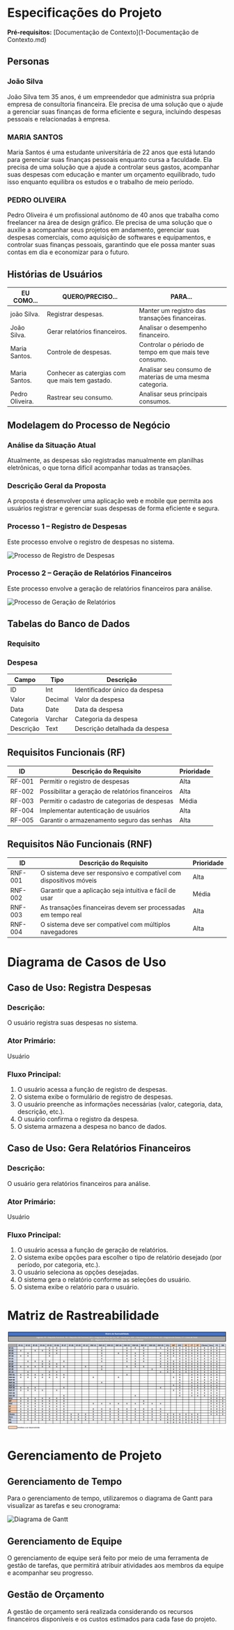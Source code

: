 # Especificações do Projeto

**Pré-requisitos:** [Documentação de Contexto](1-Documentação de Contexto.md)

## Personas

### João Silva

João Silva tem 35 anos, é um empreendedor que administra sua própria empresa de consultoria financeira. Ele precisa de uma solução que o ajude a gerenciar suas finanças de forma eficiente e segura, incluindo despesas pessoais e relacionadas à empresa.

### MARIA SANTOS 
Maria Santos é uma estudante universitária de 22 anos que está lutando para gerenciar suas finanças pessoais enquanto cursa a faculdade. Ela precisa de uma solução que a ajude a controlar seus gastos, acompanhar suas despesas com educação e manter um orçamento equilibrado, tudo isso enquanto equilibra os estudos e o trabalho de meio período.

### PEDRO OLIVEIRA 
Pedro Oliveira é um profissional autônomo de 40 anos que trabalha como freelancer na área de design gráfico. Ele precisa de uma solução que o auxilie a acompanhar seus projetos em andamento, gerenciar suas despesas comerciais, como aquisição de softwares e equipamentos, e controlar suas finanças pessoais, garantindo que ele possa manter suas contas em dia e economizar para o futuro.
## Histórias de Usuários

| EU COMO... | QUERO/PRECISO... | PARA... |
|------------|-------------------|---------|
| joão Silva. | Registrar despesas. | Manter um registro das transações financeiras. |
| João Silva. | Gerar relatórios financeiros. | Analisar o desempenho financeiro.  |
| Maria Santos. | Controle de despesas. | Controlar o périodo de tempo em que mais teve consumo.|
| Maria Santos. | Conhecer as catergias com que mais tem gastado. | Analisar seu consumo de materias de uma mesma categoria. |
| Pedro Oliveira. | Rastrear seu consumo. | Analisar seus principais consumos. |

## Modelagem do Processo de Negócio

### Análise da Situação Atual

Atualmente, as despesas são registradas manualmente em planilhas eletrônicas, o que torna difícil acompanhar todas as transações.

### Descrição Geral da Proposta

A proposta é desenvolver uma aplicação web e mobile que permita aos usuários registrar e gerenciar suas despesas de forma eficiente e segura.

### Processo 1 – Registro de Despesas

Este processo envolve o registro de despesas no sistema.

![Processo de Registro de Despesas](img/registro_despesas.png)

### Processo 2 – Geração de Relatórios Financeiros

Este processo envolve a geração de relatórios financeiros para análise.

![Processo de Geração de Relatórios](img/geracao_relatorios.png)

## Tabelas do Banco de Dados

### Requisito
### Despesa

| Campo | Tipo | Descrição |
|-------|------|-----------|
| ID    | Int  | Identificador único da despesa |
| Valor | Decimal | Valor da despesa |
| Data  | Date | Data da despesa |
| Categoria | Varchar | Categoria da despesa |
| Descrição | Text | Descrição detalhada da despesa |

## Requisitos Funcionais (RF)

| ID    | Descrição do Requisito                      | Prioridade |
|-------|---------------------------------------------|------------|
| RF-001| Permitir o registro de despesas             | Alta       |
| RF-002| Possibilitar a geração de relatórios financeiros | Alta |
| RF-003| Permitir o cadastro de categorias de despesas | Média   |
| RF-004| Implementar autenticação de usuários        | Alta       |
| RF-005| Garantir o armazenamento seguro das senhas  | Alta       |

## Requisitos Não Funcionais (RNF)

| ID    | Descrição do Requisito                                       | Prioridade |
|-------|--------------------------------------------------------------|------------|
| RNF-001| O sistema deve ser responsivo e compatível com dispositivos móveis | Alta |
| RNF-002| Garantir que a aplicação seja intuitiva e fácil de usar     | Média      |
| RNF-003| As transações financeiras devem ser processadas em tempo real | Alta    |
| RNF-004| O sistema deve ser compatível com múltiplos navegadores     | Alta      |

# Diagrama de Casos de Uso

## Caso de Uso: Registra Despesas

### Descrição:
O usuário registra suas despesas no sistema.

### Ator Primário:
Usuário

### Fluxo Principal:
1. O usuário acessa a função de registro de despesas.
2. O sistema exibe o formulário de registro de despesas.
3. O usuário preenche as informações necessárias (valor, categoria, data, descrição, etc.).
4. O usuário confirma o registro da despesa.
5. O sistema armazena a despesa no banco de dados.

## Caso de Uso: Gera Relatórios Financeiros

### Descrição:
O usuário gera relatórios financeiros para análise.

### Ator Primário:
Usuário

### Fluxo Principal:
1. O usuário acessa a função de geração de relatórios.
2. O sistema exibe opções para escolher o tipo de relatório desejado (por período, por categoria, etc.).
3. O usuário seleciona as opções desejadas.
4. O sistema gera o relatório conforme as seleções do usuário.
5. O sistema exibe o relatório para o usuário.

# Matriz de Rastreabilidade

![Matriz de rastreabilidade](img/Matriz_Rastreabilidade.PNG)

# Gerenciamento de Projeto

## Gerenciamento de Tempo

Para o gerenciamento de tempo, utilizaremos o diagrama de Gantt para visualizar as tarefas e seu cronograma:

![Diagrama de Gantt](img/diagrama_gantt.png)

## Gerenciamento de Equipe

O gerenciamento de equipe será feito por meio de uma ferramenta de gestão de tarefas, que permitirá atribuir atividades aos membros da equipe e acompanhar seu progresso.

## Gestão de Orçamento

A gestão de orçamento será realizada considerando os recursos financeiros disponíveis e os custos estimados para cada fase do projeto.
